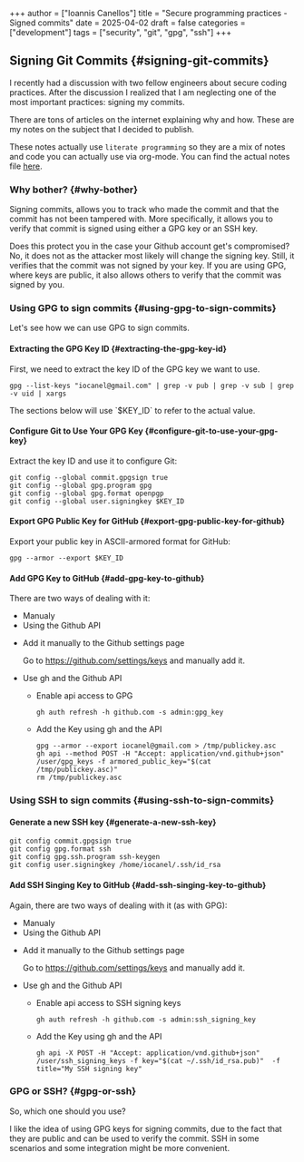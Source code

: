 +++
author = ["Ioannis Canellos"]
title = "Secure programming practices - Signed commits"
date = 2025-04-02
draft = false
categories = ["development"]
tags = ["security", "git", "gpg", "ssh"] 
+++

## Signing Git Commits {#signing-git-commits}

I recently had a discussion with two fellow engineers about secure coding practices.
After the discussion I realized that I am neglecting one of the most important practices: signing my commits.

There are tons of articles on the internet explaining why and how. These are my notes on the subject that I decided to publish.

These notes actually use `literate programming` so they are a mix of notes and code you can actually use via org-mode.
You can find the actual notes file [here](https://github.com/iocanel/blog/blob/main/2025/04/02/Secure%20programming%20practices%20-%20Signed%20commits/readme.org).

### Why bother? {#why-bother}

Signing commits, allows you to track who made the commit and that the commit has not been tampered with.
More specifically, it allows you to verify that commit is signed using either a GPG key or an SSH key.

Does this protect you in the case your Github account get's compromised?
No, it does not as the attacker most likely will change the signing key.
Still, it verifies that the commit was not signed by your key.
If you are using GPG, where keys are public, it also allows others to verify that the commit was signed by you.


### Using GPG to sign commits {#using-gpg-to-sign-commits}

Let's see how we can use GPG to sign commits.


#### Extracting the GPG Key ID {#extracting-the-gpg-key-id}

First, we need to extract the key ID of the GPG key we want to use.

<a id="code-snippet--extract-key-id"></a>
```shell
gpg --list-keys "iocanel@gmail.com" | grep -v pub | grep -v sub | grep -v uid | xargs
```

The sections below will use \`$KEY_ID\` to refer to the actual value.


#### Configure Git to Use Your GPG Key {#configure-git-to-use-your-gpg-key}

Extract the key ID and use it to configure Git:

```shell
git config --global commit.gpgsign true
git config --global gpg.program gpg
git config --global gpg.format openpgp
git config --global user.signingkey $KEY_ID
```


#### Export GPG Public Key for GitHub {#export-gpg-public-key-for-github}

Export your public key in ASCII-armored format for GitHub:

<a id="code-snippet--public-key-block"></a>
```shell
gpg --armor --export $KEY_ID
```


#### Add GPG Key to GitHub {#add-gpg-key-to-github}

There are two ways of dealing with it:

-   Manualy
-   Using the Github API

<!--list-separator-->

-  Add it manually to the Github settings page

    Go to <https://github.com/settings/keys> and manually add it.

<!--list-separator-->

-  Use gh and the Github API

    <!--list-separator-->

    -  Enable api access to GPG

        ```shell
        gh auth refresh -h github.com -s admin:gpg_key
        ```

    <!--list-separator-->

    -  Add the Key using gh and the API

        ```shell
        gpg --armor --export iocanel@gmail.com > /tmp/publickey.asc
        gh api --method POST -H "Accept: application/vnd.github+json" /user/gpg_keys -f armored_public_key="$(cat /tmp/publickey.asc)"
        rm /tmp/publickey.asc
        ```


### Using SSH to sign commits {#using-ssh-to-sign-commits}


#### Generate a new SSH key {#generate-a-new-ssh-key}

```shell
git config commit.gpgsign true
git config gpg.format ssh
git config gpg.ssh.program ssh-keygen
git config user.signingkey /home/iocanel/.ssh/id_rsa
```


#### Add SSH Singing Key to GitHub {#add-ssh-singing-key-to-github}

Again, there are two ways of dealing with it (as with GPG):

-   Manualy
-   Using the Github API

<!--list-separator-->

-  Add it manually to the Github settings page

    Go to <https://github.com/settings/keys> and manually add it.

<!--list-separator-->

-  Use gh and the Github API

    <!--list-separator-->

    -  Enable api access to SSH signing keys

        ```shell
        gh auth refresh -h github.com -s admin:ssh_signing_key
        ```

    <!--list-separator-->

    -  Add the Key using gh and the API

        ```shell
        gh api -X POST -H "Accept: application/vnd.github+json" /user/ssh_signing_keys -f key="$(cat ~/.ssh/id_rsa.pub)"  -f title="My SSH signing key"
        ```


### GPG or SSH? {#gpg-or-ssh}

So, which one should you use?

I like the idea of using GPG keys for signing commits, due to the fact that they are public and can be used to verify the commit.
SSH in some scenarios and some integration might be more convenient.

